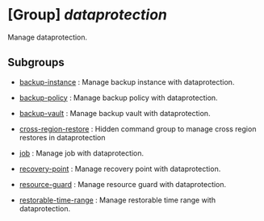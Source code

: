 # [Group] _dataprotection_

Manage dataprotection.

## Subgroups

- [backup-instance](/Commands/dataprotection/backup-instance/readme.md)
: Manage backup instance with dataprotection.

- [backup-policy](/Commands/dataprotection/backup-policy/readme.md)
: Manage backup policy with dataprotection.

- [backup-vault](/Commands/dataprotection/backup-vault/readme.md)
: Manage backup vault with dataprotection.

- [cross-region-restore](/Commands/dataprotection/cross-region-restore/readme.md)
: Hidden command group to manage cross region restores in dataprotection

- [job](/Commands/dataprotection/job/readme.md)
: Manage job with dataprotection.

- [recovery-point](/Commands/dataprotection/recovery-point/readme.md)
: Manage recovery point with dataprotection.

- [resource-guard](/Commands/dataprotection/resource-guard/readme.md)
: Manage resource guard with dataprotection.

- [restorable-time-range](/Commands/dataprotection/restorable-time-range/readme.md)
: Manage restorable time range with dataprotection.
